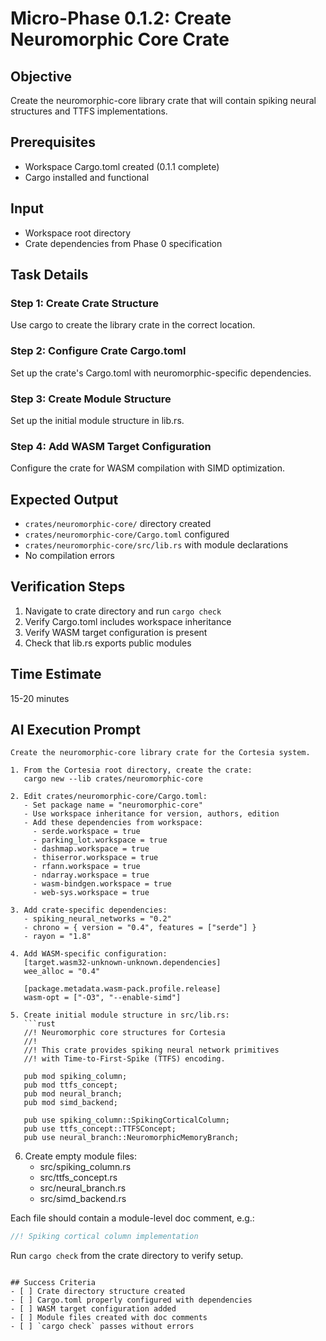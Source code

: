 # Micro-Phase 0.1.2: Create Neuromorphic Core Crate

## Objective
Create the neuromorphic-core library crate that will contain spiking neural structures and TTFS implementations.

## Prerequisites
- Workspace Cargo.toml created (0.1.1 complete)
- Cargo installed and functional

## Input
- Workspace root directory
- Crate dependencies from Phase 0 specification

## Task Details

### Step 1: Create Crate Structure
Use cargo to create the library crate in the correct location.

### Step 2: Configure Crate Cargo.toml
Set up the crate's Cargo.toml with neuromorphic-specific dependencies.

### Step 3: Create Module Structure
Set up the initial module structure in lib.rs.

### Step 4: Add WASM Target Configuration
Configure the crate for WASM compilation with SIMD optimization.

## Expected Output
- `crates/neuromorphic-core/` directory created
- `crates/neuromorphic-core/Cargo.toml` configured
- `crates/neuromorphic-core/src/lib.rs` with module declarations
- No compilation errors

## Verification Steps
1. Navigate to crate directory and run `cargo check`
2. Verify Cargo.toml includes workspace inheritance
3. Verify WASM target configuration is present
4. Check that lib.rs exports public modules

## Time Estimate
15-20 minutes

## AI Execution Prompt
```
Create the neuromorphic-core library crate for the Cortesia system.

1. From the Cortesia root directory, create the crate:
   cargo new --lib crates/neuromorphic-core

2. Edit crates/neuromorphic-core/Cargo.toml:
   - Set package name = "neuromorphic-core"
   - Use workspace inheritance for version, authors, edition
   - Add these dependencies from workspace:
     - serde.workspace = true
     - parking_lot.workspace = true
     - dashmap.workspace = true
     - thiserror.workspace = true
     - rfann.workspace = true
     - ndarray.workspace = true
     - wasm-bindgen.workspace = true
     - web-sys.workspace = true

3. Add crate-specific dependencies:
   - spiking_neural_networks = "0.2"
   - chrono = { version = "0.4", features = ["serde"] }
   - rayon = "1.8"

4. Add WASM-specific configuration:
   [target.wasm32-unknown-unknown.dependencies]
   wee_alloc = "0.4"
   
   [package.metadata.wasm-pack.profile.release]
   wasm-opt = ["-O3", "--enable-simd"]

5. Create initial module structure in src/lib.rs:
   ```rust
   //! Neuromorphic core structures for Cortesia
   //! 
   //! This crate provides spiking neural network primitives
   //! with Time-to-First-Spike (TTFS) encoding.

   pub mod spiking_column;
   pub mod ttfs_concept;
   pub mod neural_branch;
   pub mod simd_backend;

   pub use spiking_column::SpikingCorticalColumn;
   pub use ttfs_concept::TTFSConcept;
   pub use neural_branch::NeuromorphicMemoryBranch;
   ```

6. Create empty module files:
   - src/spiking_column.rs
   - src/ttfs_concept.rs  
   - src/neural_branch.rs
   - src/simd_backend.rs

Each file should contain a module-level doc comment, e.g.:
```rust
//! Spiking cortical column implementation
```

Run `cargo check` from the crate directory to verify setup.
```

## Success Criteria
- [ ] Crate directory structure created
- [ ] Cargo.toml properly configured with dependencies
- [ ] WASM target configuration added
- [ ] Module files created with doc comments
- [ ] `cargo check` passes without errors